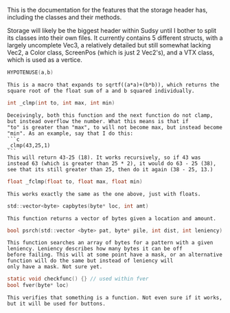 This is the documentation for the features that the storage header has, including the classes and their methods.

Storage will likely be the biggest header within Sudsy until I bother to split its classes into their own files. It currently contains 5 different structs,
with a largely uncomplete Vec3, a relatively detailed but still somewhat lacking Vec2, a Color class, ScreenPos (which is just 2 Vec2's), and a VTX class, which is used
as a vertice.


```c
HYPOTENUSE(a,b)
```
	
	This is a macro that expands to sqrtf((a*a)+(b*b)), which returns the square root of the float sum of a and b squared individually.



```c
int _clmp(int to, int max, int min)
```

	Deceivingly, both this function and the next function do not clamp, but instead overflow the number. What this means is that if 
	"to" is greater than "max", to will not become max, but instead become "min". As an example, say that I do this:
	```c
	_clmp(43,25,1)
	```
	This will return 43-25 (18). It works recursively, so if 43 was instead 63 (which is greater than 25 * 2), it would do 63 - 25 (38), 
	see that its still greater than 25, then do it again (38 - 25, 13.)



```c
float _fclmp(float to, float max, float min)
```
	
	This works exactly the same as the one above, just with floats.



```c
std::vector<byte> capbytes(byte* loc, int amt)
```
	
	This function returns a vector of bytes given a location and amount.



```c
bool psrch(std::vector <byte> pat, byte* pile, int dist, int leniency)
```
	
	This function searches an array of bytes for a pattern with a given leniency. Leniency describes how many bytes it can be off
	before failing. This will at some point have a mask, or an alternative function will do the same but instead of leniency will
	only have a mask. Not sure yet.



```c
static void checkfunc() {} // used within fver
bool fver(byte* loc)
```
	
	This verifies that something is a function. Not even sure if it works, but it will be used for buttons.